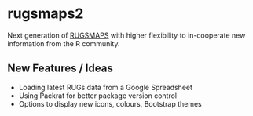 rugsmaps2
=========

Next generation of [RUGSMAPS](http://bit.ly/rugsmaps) with higher flexibility to in-cooperate new information from the R community.

## New Features / Ideas

- Loading latest RUGs data from a Google Spreadsheet
- Using Packrat for better package version control
- Options to display new icons, colours, Bootstrap themes
